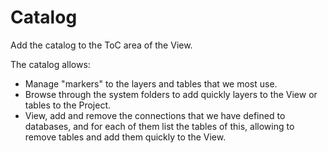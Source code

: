 # Catalog

Add the catalog to the ToC area of the View.

The catalog allows:

* Manage "markers" to the layers and tables that we most use.
* Browse through the system folders to add quickly layers to the View or tables to the Project.
* View, add and remove the connections that we have defined to databases, and for each of them list the tables of this, allowing to remove tables and add them quickly to the View.